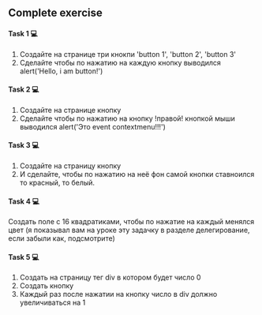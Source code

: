 ## Complete exercise

#### Task 1 💻

1. Создайте на странице три кнокпи 'button 1', 'button 2', 'button 3'
2. Сделайте чтобы по нажатию на каждую кнопку выводился alert('Hello, i am button!')

#### Task 2 💻

1. Создайте на странице кнопку
2. Сделайте чтобы по нажатию на кнопку !правой! кнопкой мыши выводился alert('Это event contextmenu!!!')

#### Task 3 💻

1. Создайте на страницу кнопку
2. И сделайте, чтобы по нажатию на неё фон самой кнопки ставноился то красный, то белый.

#### Task 4 💻

Создать поле с 16 квадратиками, чтобы по нажатие на каждый менялся цвет (я показывал вам на уроке эту задачку в разделе делегирование, если забыли как, подсмотрите)

#### Task 5 💻

1. Создать на страницу тег div в котором будет число 0
2. Создать кнопку
3. Каждый раз после нажатии на кнопку число в div должно увеличиваться на 1
